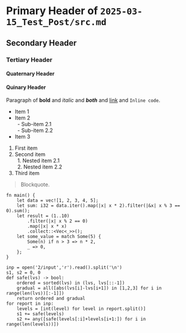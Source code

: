 # Primary Header of `2025-03-15_Test_Post/src.md`
## Secondary Header
### Tertiary Header
#### Quaternary Header
#### Quinary Header

Paragraph of **bold** and *italic* and ***both*** and [link](https://wiby.org) and `Inline code`.

- Item 1  
- Item 2  
&ensp;- Sub-item 2.1  
&ensp;- Sub-item 2.2  
- Item 3

1. First item  
2. Second item  
&ensp;1. Nested item 2.1  
&ensp;2. Nested item 2.2  
3. Third item

> Blockquote.

```
fn main() {
    let data = vec![1, 2, 3, 4, 5];
    let sum: i32 = data.iter().map(|x| x * 2).filter(|&x| x % 3 == 0).sum();
    let result = (1..10)
        .filter(|x| x % 2 == 0)
        .map(|x| x * x)
        .collect::<Vec<_>>();
    let some_value = match Some(5) {
        Some(n) if n > 3 => n * 2,
        _ => 0,
    };
}
```

```
inp = open('2/input','r').read().split('\n')
s1, s2 = 0, 0
def safe(lvs) -> bool:
    ordered = sorted(lvs) in (lvs, lvs[::-1])
    gradual = all([abs(lvs[i]-lvs[i+1]) in [1,2,3] for i in range(len(lvs))[:-1]])
    return ordered and gradual
for report in inp:
    levels = [int(level) for level in report.split()]
    s1 += safe(levels)
    s2 += any([safe(levels[:i]+levels[i+1:]) for i in range(len(levels))])
```
